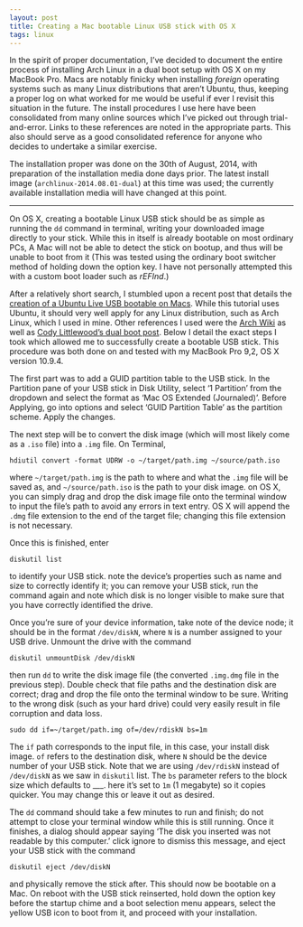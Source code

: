 ```yaml
---
layout: post
title: Creating a Mac bootable Linux USB stick with OS X
tags: linux
---  
```


In the spirit of proper documentation, I’ve decided to document the entire process of installing Arch Linux in a dual boot setup with OS X on my MacBook Pro. Macs are notably finicky when installing _foreign_ operating systems such as many Linux distributions that aren’t Ubuntu, thus, keeping a proper log on what worked for me would be useful if ever I revisit this situation in the future. The install procedures I use here have been consolidated from many online sources which I’ve picked out through trial-and-error. Links to these references are noted in the appropriate parts. This also should serve as a good consolidated reference for anyone who decides to undertake a similar exercise. 

The installation proper was done on the 30th of August, 2014, with preparation of the installation media done days prior. The latest install image (`archlinux-2014.08.01-dual`) at this time was used; the currently available installation media will have changed at this point. 

- - -

On OS X, creating a bootable Linux USB stick should be as simple as running the `dd` command in terminal, writing your downloaded image directly to your stick. While this in itself is already bootable on most ordinary PCs, A Mac will not be able to detect the stick on bootup, and thus will be unable to boot from it (This was tested using the ordinary boot switcher method of holding down the option key. I have not personally attempted this with a custom boot loader such as _rEFInd_.) 

After a relatively short search, I stumbled upon a recent post that details the [creation of a Ubuntu Live USB bootable on Macs](http://computers.tutsplus.com/tutorials/how-to-create-a-bootable-ubuntu-usb-drive-for-mac-in-os-x--cms-21253). While this tutorial uses Ubuntu, it should very well apply for any Linux distribution, such as Arch Linux, which I used in mine. Other references I used were the [Arch Wiki](https://wiki.archlinux.org/index.php/USB_Flash_Installation_Media#In_Mac_OS_X) as well as [Cody Littlewood’s dual boot post](http://codylittlewood.com/arch-linux-on-macbook-pro-installation/). Below I detail the exact steps I took which allowed me to successfully create a bootable USB stick. This procedure was both done on and tested with my MacBook Pro 9,2, OS X version 10.9.4.

The first part was to add a GUID partition table to the USB stick. In the Partition pane of your USB stick in Disk Utility, select ‘1 Partition’ from the dropdown and select the format as ‘Mac OS Extended (Journaled)’. Before Applying, go into options and select ‘GUID Partition Table’ as the partition scheme. Apply the changes.

The next step will be to convert the disk image (which will most likely come as a `.iso` file) into a `.img` file. On Terminal,

	hdiutil convert -format UDRW -o ~/target/path.img ~/source/path.iso

where `~/target/path.img` is the path to where and what the `.img` file will be saved as, and `~/source/path.iso` is the path to your disk image. on OS X, you can simply drag and drop the disk image file onto the terminal window to input the file’s path to avoid any errors in text entry. OS X will append the `.dmg` file extension to the end of the target file; changing this file extension is not necessary.

Once this is finished, enter 

	diskutil list 

to identify your USB stick. note the device’s properties such as name and size to correctly identify it; you can remove your USB stick, run the command again and note which disk is no longer visible to make sure that you have correctly identified the drive. 

Once you’re sure of your device information, take note of the device node; it should be in the format `/dev/diskN`, where `N` is a number assigned to your USB drive. Unmount the drive with the command

	diskutil unmountDisk /dev/diskN

then run `dd` to write the disk image file (the converted `.img.dmg` file in the previous step). Double check that file paths and the destination disk are correct; drag and drop the file onto the terminal window to be sure. Writing to the wrong disk (such as your hard drive) could very easily result in file corruption and data loss.

	sudo dd if=~/target/path.img of=/dev/rdiskN bs=1m

The `if` path corresponds to the input file, in this case, your install disk image. `of` refers to the destination disk, where `N` should be the device number of your USB stick. Note that we are using `/dev/rdiskN` instead of `/dev/diskN` as we saw in `diskutil` list. The `bs` parameter refers to the block size which defaults to ___. here it’s set to `1m` (1 megabyte) so it copies quicker. You may change this or leave it out as desired.

The `dd` command should take a few minutes to run and finish; do not attempt to close your terminal window while this is still running. Once it finishes, a dialog should appear saying ‘The disk you inserted was not readable by this computer.’ click ignore to dismiss this message, and eject your USB stick with the command

	diskutil eject /dev/diskN

and physically remove the stick after. This should now be bootable on a Mac. On reboot with the USB stick reinserted, hold down the option key before the startup chime and a boot selection menu appears, select the yellow USB icon to boot from it, and proceed with your installation.
